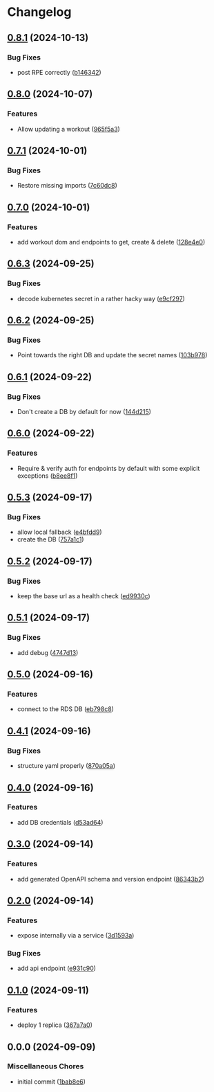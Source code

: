 # Changelog

## [0.8.1](https://github.com/johnjaredprater/gym_track_core/compare/v0.8.0...v0.8.1) (2024-10-13)


### Bug Fixes

* post RPE correctly ([b146342](https://github.com/johnjaredprater/gym_track_core/commit/b14634267b822a4e494ac4f770e0982f67e7ff87))

## [0.8.0](https://github.com/johnjaredprater/gym_track_core/compare/v0.7.1...v0.8.0) (2024-10-07)


### Features

* Allow updating a workout ([965f5a3](https://github.com/johnjaredprater/gym_track_core/commit/965f5a3c7c5e946fb8203f7814a51c68da36f964))

## [0.7.1](https://github.com/johnjaredprater/gym_track_core/compare/v0.7.0...v0.7.1) (2024-10-01)


### Bug Fixes

* Restore missing imports ([7c60dc8](https://github.com/johnjaredprater/gym_track_core/commit/7c60dc83cad03f7a2bcbfcdb3c7a40081110a9da))

## [0.7.0](https://github.com/johnjaredprater/gym_track_core/compare/v0.6.3...v0.7.0) (2024-10-01)


### Features

* add workout dom and endpoints to get, create & delete ([128e4e0](https://github.com/johnjaredprater/gym_track_core/commit/128e4e05495d765ef23cd7f6c3ab3f282e26527c))

## [0.6.3](https://github.com/johnjaredprater/gym_track_core/compare/v0.6.2...v0.6.3) (2024-09-25)


### Bug Fixes

* decode kubernetes secret in a rather hacky way ([e9cf297](https://github.com/johnjaredprater/gym_track_core/commit/e9cf2970c64edbc4d191b8afe692fbe6139e2612))

## [0.6.2](https://github.com/johnjaredprater/gym_track_core/compare/v0.6.1...v0.6.2) (2024-09-25)


### Bug Fixes

* Point towards the right DB and update the secret names ([103b978](https://github.com/johnjaredprater/gym_track_core/commit/103b978acdcc65d30576c58077d7a07d774ab3e7))

## [0.6.1](https://github.com/johnjaredprater/gym_track_core/compare/v0.6.0...v0.6.1) (2024-09-22)


### Bug Fixes

* Don't create a DB by default for now ([144d215](https://github.com/johnjaredprater/gym_track_core/commit/144d215c232eb96f7468879847764abf3ce96c22))

## [0.6.0](https://github.com/johnjaredprater/gym_track_core/compare/v0.5.3...v0.6.0) (2024-09-22)


### Features

* Require & verify auth for endpoints by default with some explicit exceptions ([b8ee8f1](https://github.com/johnjaredprater/gym_track_core/commit/b8ee8f12438274aa197b00182eb2a86628ad7876))

## [0.5.3](https://github.com/johnjaredprater/gym_track_core/compare/v0.5.2...v0.5.3) (2024-09-17)


### Bug Fixes

* allow local fallback ([e4bfdd9](https://github.com/johnjaredprater/gym_track_core/commit/e4bfdd9fb78e0c53e8523febf8d3e577c5cd7a43))
* create the DB ([757a1c1](https://github.com/johnjaredprater/gym_track_core/commit/757a1c1d1fbb85a09d54d9a939514f2c985908e8))

## [0.5.2](https://github.com/johnjaredprater/gym_track_core/compare/v0.5.1...v0.5.2) (2024-09-17)


### Bug Fixes

* keep the base url as a health check ([ed9930c](https://github.com/johnjaredprater/gym_track_core/commit/ed9930c6adde04c875bb09bba27b4dc7191f3911))

## [0.5.1](https://github.com/johnjaredprater/gym_track_core/compare/v0.5.0...v0.5.1) (2024-09-17)


### Bug Fixes

* add debug ([4747d13](https://github.com/johnjaredprater/gym_track_core/commit/4747d13306f406d16fccb7a6060acbddcc01c056))

## [0.5.0](https://github.com/johnjaredprater/gym_track_core/compare/v0.4.1...v0.5.0) (2024-09-16)


### Features

* connect to the RDS DB ([eb798c8](https://github.com/johnjaredprater/gym_track_core/commit/eb798c89ac5bfd456d8dcd2429dde82aa9839ffe))

## [0.4.1](https://github.com/johnjaredprater/gym_track_core/compare/v0.4.0...v0.4.1) (2024-09-16)


### Bug Fixes

* structure yaml properly ([870a05a](https://github.com/johnjaredprater/gym_track_core/commit/870a05aa3f93a6bd4d0f5e0697b2bd07f36235f7))

## [0.4.0](https://github.com/johnjaredprater/gym_track_core/compare/v0.3.0...v0.4.0) (2024-09-16)


### Features

* add DB credentials ([d53ad64](https://github.com/johnjaredprater/gym_track_core/commit/d53ad64a8e9e221fe3b5cd538063086471f0119f))

## [0.3.0](https://github.com/johnjaredprater/gym_track_core/compare/v0.2.0...v0.3.0) (2024-09-14)


### Features

* add generated OpenAPI schema and version endpoint ([86343b2](https://github.com/johnjaredprater/gym_track_core/commit/86343b25b844f3d74d7e643cb6aab049e1ffc91b))

## [0.2.0](https://github.com/johnjaredprater/gym_track_core/compare/v0.1.0...v0.2.0) (2024-09-14)


### Features

* expose internally via a service ([3d1593a](https://github.com/johnjaredprater/gym_track_core/commit/3d1593a2530f23ee706efc686714c62c9eb1da46))


### Bug Fixes

* add api endpoint ([e931c90](https://github.com/johnjaredprater/gym_track_core/commit/e931c90e43e169b127f7dfe3584d6c10c86209ab))

## [0.1.0](https://github.com/johnjaredprater/gym_track_core/compare/v0.0.0...v0.1.0) (2024-09-11)


### Features

* deploy 1 replica ([367a7a0](https://github.com/johnjaredprater/gym_track_core/commit/367a7a0f1432dedb2440d7eb3c5c220136c38f33))

## 0.0.0 (2024-09-09)


### Miscellaneous Chores

* initial commit ([1bab8e6](https://github.com/johnjaredprater/gym_track_core/commit/1bab8e622376a51011221766f58e63ae15dc3919))
